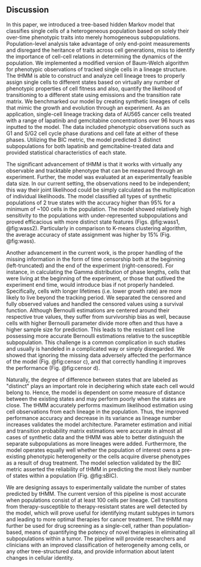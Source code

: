 ## Discussion

In this paper, we introduced a tree-based hidden Markov model that classifies single cells of a heterogeneous population based on solely their over-time phenotypic traits into merely homogeneous subpopulations. Population-level analysis take advantage of only end-point measurements and disregard the heritance of traits across cell generations, miss to identify the importance of cell-cell relations in determining the dynamics of the population. We implemented a modified version of Baum-Welch algorithm for phenotypic observations of tracked single cells in a lineage structure. The tHMM is able to construct and analyze cell lineage trees to properly assign single cells to different states based on virtually any number of phenotypic properties of cell fitness and also, quantify the likelihood of transitioning to a different state using emissions and the transition rate matrix. We benchmarked our model by creating synthetic lineages of cells that mimic the growth and evolution through an experiment. As an application, single-cell lineage tracking data of AU565 cancer cells treated with a range of lapatinib and gemcitabine concentrations over 96 hours was inputted to the model. The data included phenotypic observations such as G1 and S/G2 cell cycle phase durations and cell fate at either of these phases. Utilizing the BIC metric, the model predicted 3 distinct subpopulations for both lapatinib and gemcitabine-treated data and provided statistical characteristics of each state.  

The significant advancement of tHMM is that it works with virtually any observable and tracktable phenotype that can be measured through an experiment. Further, the model was evaluated at an experimentally feasible data size. In our current setting, the observations need to be independent; this way their joint likelihood could be simply calculated as the multiplication of individual likelihoods. The model classified all types of synthetic populations of 2 true states with the accuracy higher than 95% for a minimum of ~100 cells in the population. The model showed relatively high sensitivity to the populations with under-represented subpopulations and proved efficacious with more distinct state features (Figs. @fig:wass1, @fig:wass2). Particularly in comparison to K-means clustering algorithm, the average accuracy of state assignment was higher by 15% (Fig. @fig:wass).

Another advancement in the current work, is the proper handling of the missing information in the form of time censorship both at the beginning (left-truncated) and the end of the experiment (right-censored). For instance, in calculating the Gamma distribution of phase lengths, cells that were living at the beginning of the experiment, or those that outlived the experiment end time, would introduce bias if not properly handeled. Specifically, cells with longer lifetimes (i.e. lower growth rate) are more likely to live beyond the tracking period. We separated the censored and fully observed values and handled the censored values using a survival function. Although Bernoulli estimations are centered around their respective true values, they suffer from survivorship bias as well, because cells with higher Bernoulli parameter divide more often and thus have a higher sample size for prediction. This leads to the resistant cell line possessing more accurate Bernoulli estimations relative to the susceptible subpopulation. This challenge is a common complication in such studies and usually is handeled in a complicated way or simply disregarded. We showed that ignoring the missing data adversely affected the performance of the model (Fig. @fig:censor c), and that correctly handling it improves the performance (Fig. @fig:censor d).

Naturally, the degree of difference between states that are labeled as "distinct" plays an important role in deciphering which state each cell would belong to. Hence, the model is dependent on some measure of distance between the existing states and may perform poorly when the states are close. The tHMM accurately performs maximum likelihood estimation using cell observations from each lineage in the population. Thus, the improved performance accuracy and decrease in its variance as lineage number increases validates the model architecture. Parameter estimation and initial and transition probability matrix estimations were accurate in almost all cases of synthetic data and the tHMM was able to better distinguish the separate subpopulations as more lineages were added. Furthermore, the model operates equally well whether the population of interest owns a pre-existing phenotypic heterogeneity or the cells acquire diverse phenotypes as a result of drug treatment. The model selection validated by the BIC metric asserted the reliability of tHMM in predicting the most likely number of states within a population (Fig. @fig:sBIC).

We are designing assays to experimentally validate the number of states predicted by tHMM. The current version of this pipeline is most accurate when populations consist of at least 100 cells per lineage. Cell transitions from therapy-susceptible to therapy-resistant states are well detected by the model, which will prove useful for identifying mutant subtypes in tumors and leading to more optimal therapies for cancer treatment. The tHMM may further be used for drug screening as a single-cell, rather than population-based, means of quantifying the potency of novel therapies in eliminating all subpopulations within a tumor. The pipeline will provide researchers and clinicians with an improved classification of heterogeneity among cells, or any other tree-structured data, and provide information about latent changes in cellular identity.
